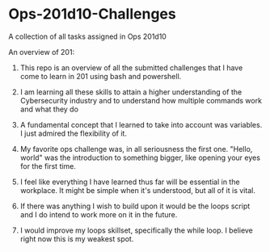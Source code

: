# Ops-201d10-Challenges
A collection of all tasks assigned in Ops 201d10


An overview of 201:

1. This repo is an overview of all the submitted challenges that I have come to learn in 201 using bash and powershell.

2. I am learning all these skills to attain a higher understanding of the Cybersecurity industry and to understand how multiple commands work and what they do

3. A fundamental concept that I learned to take into account was variables. I just admired the flexibility of it.

4. My favorite ops challenge was, in all seriousness the first one. "Hello, world" was the introduction to something bigger, like opening your eyes for the first time.

5. I feel like everything I have learned thus far will be essential in the workplace. It might be simple when it's understood, but all of it is vital.

6. If there was anything I wish to build upon it would be the loops script and I do intend to work more on it in the future. 

7. I would improve my loops skillset, specifically the while loop. I believe right now this is my weakest spot. 